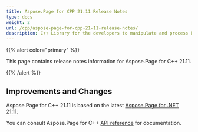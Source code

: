 ```yaml
---
title: Aspose.Page for CPP 21.11 Release Notes
type: docs
weight: 2
url: /cpp/aspose-page-for-cpp-21-11-release-notes/
description: C++ Library for the developers to manipulate and process PS, EPS, and XPS files. Release Notes of Aspose.Page API solution for C++ | Release 2021.11
---
```


{{% alert color="primary" %}}

This page contains release notes information for Aspose.Page for C++ 21.11.

{{% /alert %}}
## **Improvements and Changes**
Aspose.Page for C++ 21.11 is based on the latest [Aspose.Page for .NET 21.11](/page/net/aspose-page-for-net-21-11-release-notes/).

You can consult Aspose.Page for C++ [API reference](https://reference.aspose.com/page/cpp/) for documentation.
